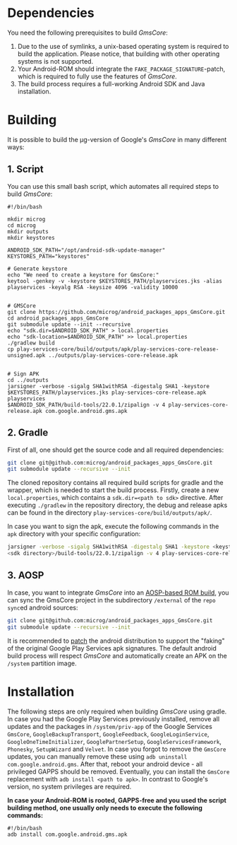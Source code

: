 # Dependencies
You need the following prerequisites to build *GmsCore*:

1. Due to the use of symlinks, a unix-based operating system is required to build the application. Please notice, that building with other operating systems is not supported.
2. Your Android-ROM should integrate the `FAKE_PACKAGE_SIGNATURE`-patch, which is required to fully use the features of *GmsCore*.
3. The build process requires a full-working Android SDK and Java installation.

# Building

It is possible to build the µg-version of Google's *GmsCore* in many different ways:

## 1. Script
You can use this small bash script, which automates all required steps to build *GmsCore*:

```shell
#!/bin/bash

mkdir microg
cd microg
mkdir outputs
mkdir keystores

ANDROID_SDK_PATH="/opt/android-sdk-update-manager"
KEYSTORES_PATH="keystores"

# Generate keystore
echo "We need to create a keystore for GmsCore:"
keytool -genkey -v -keystore $KEYSTORES_PATH/playservices.jks -alias playservices -keyalg RSA -keysize 4096 -validity 10000


# GMSCore
git clone https://github.com/microg/android_packages_apps_GmsCore.git
cd android_packages_apps_GmsCore
git submodule update --init --recursive
echo "sdk.dir=$ANDROID_SDK_PATH" > local.properties
echo "sdk-location=$ANDROID_SDK_PATH" >> local.properties
./gradlew build
cp play-services-core/build/outputs/apk/play-services-core-release-unsigned.apk ../outputs/play-services-core-release.apk


# Sign APK
cd ../outputs
jarsigner -verbose -sigalg SHA1withRSA -digestalg SHA1 -keystore $KEYSTORES_PATH/playservices.jks play-services-core-release.apk playservices
$ANDROID_SDK_PATH/build-tools/22.0.1/zipalign -v 4 play-services-core-release.apk com.google.android.gms.apk
```

## 2. Gradle
First of all, one should get the source code and all required dependencies:

```bash
git clone git@github.com:microg/android_packages_apps_GmsCore.git
git submodule update --recursive --init
```

The cloned repository contains all required build scripts for gradle and the wrapper, which is needed to start the build process. Firstly, create a new `local.properties`, which contains a `sdk.dir=<path to sdk>` directive. After executing `./gradlew` in the repository directory, the debug and release apks can be found in the directory `play-services-core/build/outputs/apk/`.

In case you want to sign the apk, execute the following commands in the `apk` directory with your specific configuration:
```bash
jarsigner -verbose -sigalg SHA1withRSA -digestalg SHA1 -keystore <keystore> play-services-core-release-unsigned.apk <key name>
<sdk directory>/build-tools/22.0.1/zipalign -v 4 play-services-core-release-unsigned.apk play-services-core-release.apk
```

## 3. AOSP
In case, you want to integrate *GmsCore* into an [AOSP-based ROM build](https://source.android.com/source/initializing.html), you can sync the GmsCore project in the subdirectory `/external` of the `repo sync`ed android sources:

```bash
git clone git@github.com:microg/android_packages_apps_GmsCore.git
git submodule update --recursive --init
```

 It is recommended to [patch](https://raw.githubusercontent.com/microg/android_packages_apps_GmsCore/master/android_frameworks_base%2BFAKE_PACKAGE_SIGNATURE.patch) the android distribution to support the "faking" of the original Google Play Services apk signatures. The default android build process will respect *GmsCore* and automatically create an APK on the `/system` partition image.

# Installation

The following steps are only required when building *GmsCore* using gradle. In case you had the Google Play Services previously installed, remove all updates and the packages in `/system/priv-app` of the Google Services `GmsCore`, `GoogleBackupTransport`, `GoogleFeedback`, `GoogleLoginService`, `GoogleOneTimeInitializer`, `GooglePartnerSetup`, `GoogleServicesFramework`, `Phonesky`, `SetupWizard` and `Velvet`. In case you forgot to remove the `GmsCore` updates, you can manually remove these using `adb uninstall com.google.android.gms`. After that, reboot your android device - all privileged GAPPS should be removed. Eventually, you can install the `GmsCore` replacement with `adb install <path to apk>`. In contrast to Google's version, no system privileges are required.



**In case your Android-ROM is rooted, GAPPS-free and you used the script building method, one usually only needs to execute the following commands:**
```shell
#!/bin/bash
adb install com.google.android.gms.apk
```